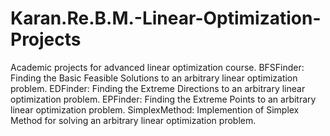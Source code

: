 # Karan.Re.B.M.-Linear-Optimization-Projects
Academic projects for advanced linear optimization course.
BFSFinder: Finding the Basic Feasible Solutions to an arbitrary linear optimization problem.
EDFinder: Finding the Extreme Directions to an arbitrary linear optimization problem.
EPFinder: Finding the Extreme Points to an arbitrary linear optimization problem.
SimplexMethod: Implemention of Simplex Method for solving an arbitrary linear optimization problem.
